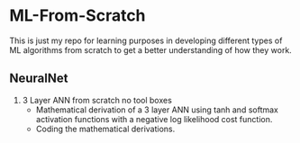 # ML-From-Scratch
This is just my repo for learning purposes in developing different types of ML algorithms from scratch to get a better understanding of how they work.

## NeuralNet
1. 3 Layer ANN from scratch no tool boxes
   * Mathematical derivation of a 3 layer ANN using tanh and softmax activation functions with a negative log likelihood cost function. 
   * Coding the mathematical derivations.
